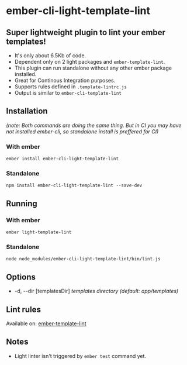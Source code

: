 # ember-cli-light-template-lint

## Super lightweight plugin to lint your ember templates!
* It's only about 6.5Kb of code.
* Dependent only on 2 light packages and `ember-template-lint`.
* This plugin can run standalone without any other ember package installed.
* Great for Continous Integration purposes.
* Supports rules defined in `.template-lintrc.js`
* Output is similar to `ember-cli-template-lint`

## Installation
*(note: Both commands are doing the same thing. But in CI you may have not installed ember-cli, so standalone install is preffered for CI)*

### With ember
`ember install ember-cli-light-template-lint`

### Standalone
`npm install ember-cli-light-template-lint --save-dev`

## Running

### With ember
`ember light-template-lint`

### Standalone
`node node_modules/ember-cli-light-template-lint/bin/lint.js`

## Options

* -d, --dir [templatesDir] *templates directory (default: app/templates)*

## Lint rules

Available on: [ember-template-lint](https://github.com/rwjblue/ember-template-lint)

## Notes

* Light linter isn't triggered by `ember test` command yet.
